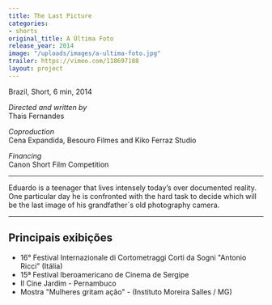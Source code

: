 ```yaml
---
title: The Last Picture
categories:
- shorts
original_title: A Última Foto
release_year: 2014
image: "/uploads/images/a-ultima-foto.jpg"
trailer: https://vimeo.com/118697188
layout: project
---
```


Brazil, Short, 6 min, 2014

_Directed and written by_  
Thais Fernandes

_Coproduction_  
Cena Expandida, Besouro Filmes and Kiko Ferraz Studio

_Financing_  
Canon Short Film Competition

---

Eduardo is a teenager that lives intensely today’s over documented reality. One particular day he is confronted with the hard task to decide which will be the last image of his grandfather´s old photography camera.

---

## Principais exibições

- 16° Festival Internazionale di Cortometraggi Corti da Sogni "Antonio Ricci” (Itália)
- 15ª Festival Iberoamericano de Cinema de Sergipe
- II Cine Jardim - Pernambuco
- Mostra "Mulheres gritam ação" - (Instituto Moreira Salles / MG)
